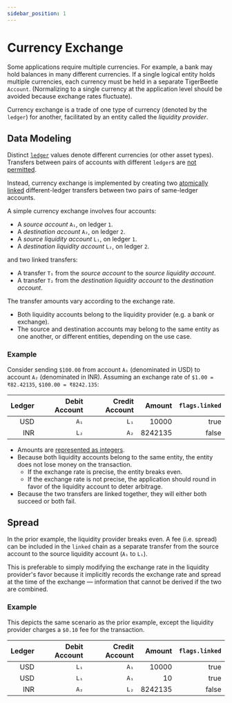 ```yaml
---
sidebar_position: 1
---
```


# Currency Exchange

Some applications require multiple currencies. For example, a bank may hold balances in many
different currencies. If a single logical entity holds multiple currencies, each currency must be
held in a separate TigerBeetle `Account`. (Normalizing to a single currency at the application level
should be avoided because exchange rates fluctuate).

Currency exchange is a trade of one type of currency (denoted by the `ledger`) for another,
facilitated by an entity called the _liquidity provider_.

## Data Modeling

Distinct [`ledger`](../../reference/account.md#ledger) values denote different currencies (or
other asset types). Transfers between pairs of accounts with different `ledger`s are
[not permitted](../../reference/requests/create_transfers.md#accounts_must_have_the_same_ledger).

Instead, currency exchange is implemented by creating two
[atomically linked](../../reference/transfer.md#flagslinked) different-ledger transfers between
two pairs of same-ledger accounts.

A simple currency exchange involves four accounts:

- A _source account_ `A₁`, on ledger `1`.
- A _destination account_ `A₂`, on ledger `2`.
- A _source liquidity account_ `L₁`, on ledger `1`.
- A _destination liquidity account_ `L₂`, on ledger `2`.

and two linked transfers:

- A transfer `T₁` from the _source account_ to the _source liquidity account_.
- A transfer `T₂` from the _destination liquidity account_ to the _destination account_.

The transfer amounts vary according to the exchange rate.

- Both liquidity accounts belong to the liquidity provider (e.g. a bank or exchange).
- The source and destination accounts may belong to the same entity as one another, or different
  entities, depending on the use case.

### Example

Consider sending `$100.00` from account `A₁` (denominated in USD) to account `A₂` (denominated in
INR). Assuming an exchange rate of `$1.00 = ₹82.42135`, `$100.00 = ₹8242.135`:

| Ledger | Debit Account | Credit Account |  Amount | `flags.linked` |
| -----: | ------------: | -------------: | ------: | -------------: |
|    USD |          `A₁` |           `L₁` |   10000 |           true |
|    INR |          `L₂` |           `A₂` | 8242135 |          false |

- Amounts are [represented as integers](../data-modeling.md#fractional-amounts-and-asset-scale).
- Because both liquidity accounts belong to the same entity, the entity does not lose money on the
  transaction.
  - If the exchange rate is precise, the entity breaks even.
  - If the exchange rate is not precise, the application should round in favor of the liquidity
    account to deter arbitrage.
- Because the two transfers are linked together, they will either both succeed or both fail.

## Spread

In the prior example, the liquidity provider breaks even. A fee (i.e. spread) can be included in the
`linked` chain as a separate transfer from the source account to the source liquidity account (`A₁`
to `L₁`).

This is preferable to simply modifying the exchange rate in the liquidity provider's favor because
it implicitly records the exchange rate and spread at the time of the exchange — information that
cannot be derived if the two are combined.

### Example

This depicts the same scenario as the prior example, except the liquidity provider charges a `$0.10`
fee for the transaction.

| Ledger | Debit Account | Credit Account |  Amount | `flags.linked` |
| -----: | ------------: | -------------: | ------: | -------------: |
|    USD |          `L₁` |           `A₁` |   10000 |           true |
|    USD |          `L₁` |           `A₁` |      10 |           true |
|    INR |          `A₂` |           `L₂` | 8242135 |          false |
